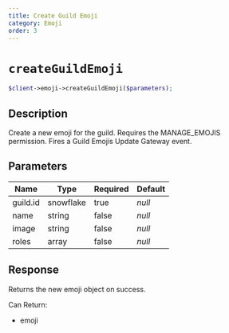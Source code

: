 ```yaml
---
title: Create Guild Emoji
category: Emoji
order: 3
---
```


# `createGuildEmoji`

```php
$client->emoji->createGuildEmoji($parameters);
```

## Description

Create a new emoji for the guild. Requires the MANAGE_EMOJIS permission.  Fires a Guild Emojis Update Gateway event.

## Parameters


Name | Type | Required | Default
--- | --- | --- | ---
guild.id | snowflake | true | *null*
name | string | false | *null*
image | string | false | *null*
roles | array | false | *null*

## Response

Returns the new emoji object on success.

Can Return:

* emoji
